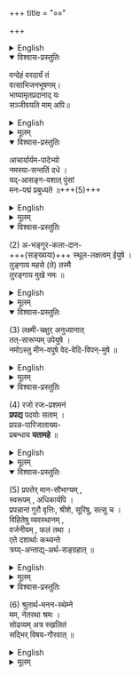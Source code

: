 +++
title = "००"

+++

<details><summary>English</summary>

* Parijata: One of the five divine trees. The author derives it at the end of the book thus :-" Aseshā pekshitam yatra parito jayate ...." That is to say, the essential requisites of a virtuous character have been collected here from various sources …
</details>


<details open><summary>विश्वास-प्रस्तुतिः</summary>

वन्देहं वरदार्यं तं  
वत्साभिजनभूषणम्।  
भाष्यामृतप्रदानाद् यः  
सञ्जीवयति माम् अपि॥

</details>

<details><summary>English</summary>

"I salute the famous Varadārya who is the ornament of the family of the Valsas, who by giving the nectar of the commentary on Sri-Bhāshya, revives even me." 
</details>


<details><summary>मूलम्</summary>

वन्देहं वरदार्यं तं  
वत्साभिजनभूषणम्।  
भाष्यामृतप्रदानाद् यः  
सञ्जीवयति माम् अपि॥

</details>



<details open><summary>विश्वास-प्रस्तुतिः</summary>

आचार्यार्यम-पादेभ्यो  
नमस्या-सन्ततिं दधे ।  
यद्-आसङ्ग-वशात् पुंसां  
मनः-पद्मं प्रबुध्यते ॥+++(5)+++
</details>

<details><summary>English</summary>

1. I offer innumerable salutations to the feet of teachers who are like so many suns and by contact with whose pada (feet or rays of light) the minds of men blossom like the lotus. 
</details>


<details><summary>मूलम्</summary>

(1) आचार्यार्यमपादेभ्यो नमस्यासन्ततिं दधे ।  
यदासङ्गवशात् पुंसां मनःपद्मं प्रबुध्यते ॥
</details>

<details open><summary>विश्वास-प्रस्तुतिः</summary>

(2) अ-भङ्गुर-कला-दान-  
+++(सङ्ख्यया)+++ स्थूल-लक्षत्वम् ईयुषे ।  
तुङ्गाय महसे (ते) तस्मै  
तुरङ्गाय मुखे नमः ॥
</details>

<details><summary>English</summary>

2. Salutation to the equine-faced God (Hayagriva) who by gifts of imperishable arts has attained the quality of mu- nificence and who is of lofty effulgence. 
</details>


<details><summary>मूलम्</summary>

(2) अभङ्गुरकलादानस्थूललक्षत्वमीयुषे ।  
तुङ्गाय महसे (ते) तस्मै तुरङ्गाय मुखे नमः ॥
</details>

<details open><summary>विश्वास-प्रस्तुतिः</summary>

(3) लक्ष्मी-चक्षुर् अनुध्यानात्  
तत्-सारूप्यम् उपेयुषे ।   
नमोऽस्तु मीन-वपुषे वेद-वेदि-विपन्-मुषे ॥
</details>

<details><summary>English</summary>

3. Salutations to that God who by constantly meditat- ing on the eye of Lakshmi has (as it were) attained sameness of form with it and has thus become fish-bodied (Minavapuh) and who has freed the knower of the Vedas (Brahmi) from danger. 
</details>


<details><summary>मूलम्</summary>

(3) लक्ष्मीचक्षुरनुध्यानात् तत्सारूप्यमुपेयुषे ।  
नमोऽस्तु मीनवपुषे वेदवेदिविपन्मुषे ॥
</details>

<details open><summary>विश्वास-प्रस्तुतिः</summary>

(4) रजो रजः-प्रशमनं  
**प्रपद्य** पदयोः सताम् ।  
प्रपन्न-पारिजाताख्य-  
प्रबन्धाय **यतामहे** ॥
</details>

<details><summary>English</summary>

4. Taking shelter under that dust (jas) of the feet of saints which is potent to heal passions (rajus) we shall en- deavour to compose the work known as Prapanna-pārjāta. 
</details>


<details><summary>मूलम्</summary>

(4) रजो रजःप्रशमनं प्रपद्य पदयोः सताम् ।  
प्रपन्नपारिजाताख्यप्रबन्धाय यतामहे ॥
</details>

<details open><summary>विश्वास-प्रस्तुतिः</summary>

(5) प्रपत्तेर् मान-सौभाग्यम् ,  
स्वरूपम् , अधिकार्यपि ।  
प्रपन्नानां गुरौ वृत्तिः,  श्रीशे, सूरिषु, सत्सु च ।  
विहितेषु व्यवस्थानम् ,  
वर्जनीयम् , फलं तथा ।  
एते दशार्थाः कथ्यन्ते  
त्रय्य्-अन्ताद्य्-अर्थ-सङ्ग्रहात् ॥
</details>

<details><summary>English</summary>

1-2. By epitomising the teaching of the Vedanta* and other works shall here be mentioned these ten topics: (1) the grandeur of the authorities for Prapatti (seeking re- fuge with God), (2) its nature, (3) the persons entitled to it, (4) the duties of a Prapunnu towards the guru (spiritual pre- ceptor), (5) towards God, (6) towards the eternals,* and (7) towards the godly, (8) the determination of duties from among those prescribed in the sastrās and (9) those practices that are to be avoided, (10) and the result thereof. 

Vedanta: Literally the end of the Veda, an Upanishad which comes at the end of the Veda. Hence it is applied to the Darsana of the Upanishads-one of the six principal systems of Hindu philosophy based on the Upanishads as teaching the ulti- mate aim and scope of the Veda. This system which is also called Uttaramimamsa being regarded as a sequel to Jaimini's Purvamim imsa, though practically quite a distinct system. It represents the evolution of the philosophy of Hindu religious thought and as such it now actually covers the whole of orthodox India and forms the basis of its several religious sects. It regards the whole world as synthetically derived from one eternal Princi- ple, the Brahman, or the Superme Being which is both the effici- ent and the material cause of the phenomenal universe, the all- prevading Soul and Spirit of the universe; and everything as ulti- mately being absorbed into Brahman, the one absolute essence.

• According to the Visistadvaita theology the Jiva is of three kinds : Nitya, the eternal; Baddha, the bound; and Mukta the freed. Of these, the eternals always attend on God minister- ing unto His wishes and have no births except when they volun- tarily incarnate with an Avatar for the purpose of doing His services. 

</details>



<details><summary>मूलम्</summary>
(5) प्रपत्तेर्मानसौभाग्यम् , स्वरूपम् , अधिकार्यपि ।  
प्रपन्नानां गुरौ वृत्तिः, श्रीशे, सूरिषु, सत्सु च ।  
विहितेषु व्यवस्थानम् , वर्जनीयम् , फलं तथा ।  
एते दशार्थाः कथ्यन्ते त्रय्यन्ताद्यर्थसङ्ग्रहात् ॥
</details>

<details open><summary>विश्वास-प्रस्तुतिः</summary>

(6) श्रुतार्थ-मनन-स्थेम्ने  
मम, नेतरथा श्रमः ।  
सोढव्यम् अत्र स्खलितं  
सद्भिर् विषय-गौरवात् ॥
</details>

<details><summary>English</summary>

3. For to fix in the mind by constant meditation the teaching received-this is my endeavour and nothing else. Any faults herein found should be excused by good people in consideration of the gravity of the subject. 
</details>


<details><summary>मूलम्</summary>

(6) श्रुतार्थमननस्थेम्ने मम, नेतरथा, श्रमः ।  
सोढव्यमत्र स्खलितं सद्भिर्विषयगौरवात् ॥
</details>